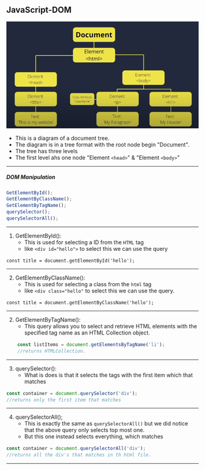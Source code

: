 ## JavaScript-DOM
![helo](Dom-Tree.png)
- This is a diagram of a document tree.
- The diagram is in a tree format with the root node begin "Document".
- The tree has three levels
- The first level ahs one node "Element `<head>`" & "Element `<body>`"
---
##### DOM Manipulation

```Javascript
GetElementById();
GetElementByClassName();
GetElementByTagName();
querySelector();
querySelectorAll();
```
---
1. GetElementById():
	- This is used for selecting a ID from the `HTML` tag
	- like `<div id="hello">` to select this we can use the query
```Js
const title = document.getElementById('hello');
```
---

2. GetElementByClassName():
	- This is used for selecting a class from the `html` tag
	- like `<div class="hello"` to select this we can use the query.
```Js
const title = document.getElementByClassName('hello');
```
---

2. GetElementByTagName(): 
	- This query allows you to select and retrieve HTML elements with the specified tag name as an HTML Collection object.
```js
	const listItems = document.getElementsByTagName('li');
	//returns HTMLCollection.
```
---
3. querySelector():
	- What is does is that it selects the tags with the first item which that matches
```js
const container = document.querySelector('div');
//returns only the first item that matches
```
---
4. querySelectorAll();
	- This is exactly the same as `querySelectorAll()` but we did notice that the above query only selects top most one.
	- But this one instead selects everything, which matches
```js 
const container = document.querySelectorAll('div');
//returns all the div's that matches in th html file.
```
---
